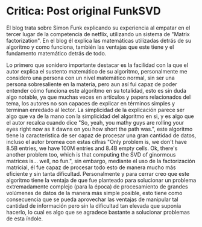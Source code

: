 # Critica: Post original FunkSVD

El blog trata sobre Simon Funk explicando su experiencia al empatar en el tercer lugar de la competencia de netflix, utilizando un sistema de "Matrix factorization". En el blog él explica las matemáticas utilizadas detrás de su algoritmo y como funciona, también las ventajas que este tiene y el fundamento matemático detrás de todo.

Lo primero que sonidero importante destacar es la facilidad con la que el autor explica el sustento matemático de su algoritmo, personalmente me considero una persona con un nivel matemático normal, sin ser una persona sobresaliente en la materia, pero aun así fui capaz de poder entender cómo funciona este algoritmo en su totalidad, esto es sin duda algo notable, ya que muchas veces en artículos y papers relacionados del tema, los autores no son capaces de explicar en términos simples y terminan enredado al lector. La simplicidad de la explicación parece ser algo que va de la mano con la simplicidad del algoritmo en si, y es algo que el autor recalca cuando dice "So, yeah, you mathy guys are rolling your eyes right now as it dawns on you how short the path was.", este algoritmo tiene la caracteristica de ser capaz de procesar una gran cantidad de datos, incluso el autor bromea con estas cifras "Only problem is, we don't have 8.5B entries, we have 100M entries and 8.4B empty cells. Ok, there's another problem too, which is that computing the SVD of ginormous matrices is... well, no fun.", sin embargo, mediante el uso de la factorización matricial, él fue capaz de procesar todo esto de manera mucho más eficiente y sin tanta dificultad. Personalmente y para cerrar creo que este algoritmo tiene la ventaja de que fue planteado para solucionar un problema extremadamente complejo (para la época) de procesamiento de grandes volúmenes de datos de la manera más simple posible, esto tiene como consecuencia que se pueda aprovechar las ventajas de manipular tal cantidad de información pero sin la dificultad tan elevada que suponía hacerlo, lo cual es algo que se agradece bastante a solucionar problemas de esta índole.

